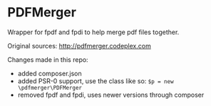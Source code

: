 PDFMerger
=========

Wrapper for fpdf and fpdi to help merge pdf files together.

Original sources: http://pdfmerger.codeplex.com

Changes made in this repo:

* added composer.json
* added PSR-0 support, use the class like so: `$p = new \pdfmerger\PDFMerger`
* removed fpdf and fpdi, uses newer versions through composer
